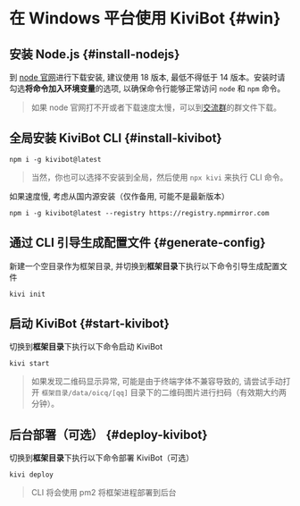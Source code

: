 # 在 Windows 平台使用 KiviBot {#win}

## 安装 Node.js {#install-nodejs}

到 [node 官网](https://nodejs.org/)进行下载安装, 建议使用 18 版本, 最低不得低于 14 版本。安装时请勾选**将命令加入环境变量**的选项, 以确保命令行能够正常访问 `node` 和 `npm` 命令。

> 如果 node 官网打不开或者下载速度太慢，可以到[交流群](https://jq.qq.com/?_wv=1027&k=iK97X7NS)的群文件下载。

## 全局安装 KiviBot CLI {#install-kivibot}

```shell
npm i -g kivibot@latest
```

> 当然，你也可以选择不安装到全局，然后使用 `npx kivi` 来执行 CLI 命令。

如果速度慢, 考虑从国内源安装（仅作备用, 可能不是最新版本）

```shell
npm i -g kivibot@latest --registry https://registry.npmmirror.com
```

## 通过 CLI 引导生成配置文件 {#generate-config}

新建一个空目录作为框架目录, 并切换到**框架目录**下执行以下命令引导生成配置文件

```shell
kivi init
```

## 启动 KiviBot {#start-kivibot}

切换到**框架目录**下执行以下命令启动 KiviBot

```shell
kivi start
```

> 如果发现二维码显示异常, 可能是由于终端字体不兼容导致的, 请尝试手动打开 `框架目录/data/oicq/[qq]` 目录下的二维码图片进行扫码（有效期大约两分钟）。

## 后台部署（可选） {#deploy-kivibot}

切换到**框架目录**下执行以下命令部署 KiviBot（可选）

```shell
kivi deploy
```

> CLI 将会使用 pm2 将框架进程部署到后台
